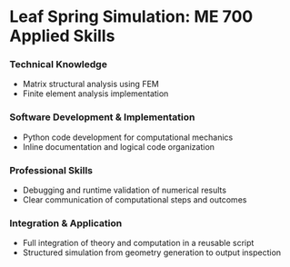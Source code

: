 # Leaf Spring Simulation: ME 700 Applied Skills

### Technical Knowledge
- Matrix structural analysis using FEM
- Finite element analysis implementation

### Software Development & Implementation
- Python code development for computational mechanics
- Inline documentation and logical code organization

### Professional Skills
- Debugging and runtime validation of numerical results
- Clear communication of computational steps and outcomes

### Integration & Application
- Full integration of theory and computation in a reusable script
- Structured simulation from geometry generation to output inspection
